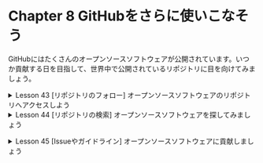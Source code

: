 # Chapter 8 GitHubをさらに使いこなそう

GitHubにはたくさんのオープンソースソフトウェアが公開されています。いつか貢献する日を目指して、世界中で公開されているリポジトリに目を向けてみましょう。

<details><summary>Lesson 43 [リポジトリのフォロー] オープンソースソフトウェアのリポジトリへアクセスしよう</summary>

GitHubは世界中の開発者が利用しており、多くのリポジトリを見たり開発に参加したりできます。ここからは世界中の開発者が公開しているリポジトリへアクセスして、オープンソースの世界の広がりを体感してみましょう。
- GitHubでは多くのリポジトリが公開されている
    
    GitHubは2021年12月時点で7300万人以上のユーザーがおり、世界中の開発者に利用されています( https://github.com/about )。開発者はGitHubを通じてさまざまなオープンソースソフトウェア(OSS)の開発に参加したり、設計やソースコートを確認したりできます。
    
    本書で学んでいる「Git」もOSSのうちの1つです。GitHubのGitのリポジトリへアクセスしてみてください。ここではGitのソースコードやこれまでのコミット、リリースバージョンなど、さまざまな情報を確認できます。「contributors」(貢献者)はmasterブランチにコミットが取り込まれた人数を示しており、1000人以上の開発者がGitの開発に貢献しているということがわかります。

- リポジトリをフォローしよう
    
    リポジトリの右上に[Watch][Star]のボタンがあります。[Watch]をクリックすると、そのリポジトリでプルリクエストがマージされた時など、リポジトリの更新情報がアクティビティー(活動)として通知されるようになります。
    
    アクティビティーはGitHubのトップページ([ https://github.com ]( https://github.com ))かNotificationsのページ([ https://github.com/notifications ]( https://github.com/notifications ))で確認できます。[Star]のボタンを押すとユーザーページの[Star]タブにリポジトリをリスト化できます。
    
    リポジトリについている「Star」の数はリポジトリの注目度の高さを示しており、例えばGitHubのトレンドリポジトリのランキング([ https://github.com/trending ]( https://github.com/trending ))は「Star」の数をもとに集計されています。
### 用語
- **OSS**：オープンソースソフトウェアのこと。OSS（オープンソースソフトウェア（Open Source Software））とは、ソースコードが公開されており、無償で誰でも自由に改変、再配布が可能なソフトウェアのことです。OSSは特定の企業でなく、有志によって組織されたコミュニティなどで開発されていることが多く、開発にはプログラマが参加しています。OSSは基本的に自由に使えるためソースコードを見て仕組みを学習することができ、一部を修正して改良したソフトウェアを開発することが出来ます。
- (GitHub上の)**contributors**：貢献者。masterブランチにコミットが取り込まれた人数を示している。
- (GitHub上の)**Releases**：これまでのリリースバージョンを確認できる。
- (GitHub上の)**Watch**：そのリポジトリでプルリクエストがマージされて時など、リポジトリの更新情報がアクティビティー(活動)として通知されるようになる。
- (GitHub上の)**Star**：Starの数はリポジトリの注目度の高さを示しており、GitHubのトレンドリポジトリのランキングはStarの数をもとに集計されている。</details>


<details><summary>Lesson 44 [リポジトリの検索] オープンソースソフトウェアを探してみましょう</summary>

OSSの探し方を紹介します。自分が普段使っているツールやプログラミング言語に関係があるリポジトリを探してみましょう。興味があるリポジトリを見つけたら、後からアクセスしやすいよう「Star」を付けていくことをオススメします。
- 検索ボックスを使ってリポジトリを探そう
    
    目的のOSSがあるなら、サイトの左上の検索ボックスでキーワードを検索できます。
    
    検索ボックスに「git」と入力してみましょう。「git」のキーワードに関連があるリポジトリの一覧が表示されます。
    
    前のLessonで紹介したGitのリポジトリが検索結果の一番上に表示されています。使っているツールやフレームワークのソースコードがGitHubで公開されていないか、調べてみましょう。

- 検索ボックスにキーワードを入力する
  ※「All GitHub」と表示されている結果をクリックすると、GitHub上の全てのリポジトリから検索できます。
- 人気のリポジトリを探そう
    
    検索ボックスでは、キーワードの他にも、「Star」がたくさん付いている注目度の高いリポジトリを探すこともできます。
    
    検索ボックスに「stars:>=10000」と入力してみると、「Star」が10000個以上ついているリポジトリが表示されます。
    
    「stars:>=10000 git」のようなキーワードを付けた検索や、「stars:>=10000 language:java」のように「language:」と付けて特定のプログラミング言語に絞った検索もできます。
    
    興味のあるキーワードやよく利用しているプログラミング言語と合わせて検索をかけてみましょう。他にも、リポジトリが作成された日付やフォークされた数など、多くの検索方法が提供されているので、ぜひ調べてみてください( [ https://help.github.com/articles/searching-for-repositories/ ]( https://help.github.com/articles/searching-for-repositories/ ) )。
- **ワンポイント** トレンドのリポジトリを見てみよう
    
    サイト上部の[Explore]というリンクを押してみましょう。ここでは、みなさんが興味を持ちそうなリポジトリやトレンドのリポジトリが紹介されています。「Trending repositories」は初期設定で1週間のトレンドが表示されていますが、プルダウンメニューで今日や1カ月間のトレンドに切り替えることもできます。
### 用語
プルダウンメニュー：コンピューターのアプリケーションソフトのメニューバーで、特定の位置をマウスでクリックすると、その機能に関連したメニューが垂れ下がるように表示されるコマンドの一覧表。 ドロップダウンメニュー。 プルダウンリスト。</details>


<details><summary>Lesson 45 [Issueやガイドライン] オープンソースソフトウェアに貢献しましょう</summary>

Chapter 5で学んだプルリクエストを作成したり、Issueという機能を利用したりすることで、OSSに貢献できます。このLessonでは、OSSへの貢献する方法の一部を紹介します。本書で学んできたことを活かして、OSSの世界に飛び込んでみましょう！
- Issueを利用してOSSに貢献しよう
    
    OSSのリポジトリを見つけたら、次はそのリポジトリに対して貢献していきましょう。OSSへの貢献というと、ソースコードの追加や修正を想像する方が多いのではないでしょうか。
    
    もちろんソースコードの追加や修正も大切ですが、ハードルが高い場合はドキュメントの追加や修正をしたり、問題を報告したりすることもOSSへの貢献になります。問題を報告するときは、Issue(イシュー)というGitHubの機能を利用しましょう。ソフトウェアのバグや問い合わせなどを1つのIssue上で開発者同士が議論することもできます。
- リポジトリのガイドラインを読もう
    
    リポジトリに貢献するときは、READMEやCONTRIBUTINGというファイルにガイドラインが書かれていることがあるので、このファイルを見つけたときはしっかりと目を通すようにしてください。
    
    尚、CONTRIBUTINGファイルがリポジトリにある場合は、Issueページでイメージのようにアナウンスされます。ガイドラインがなくても、ドキュメントや既に登録されているプルリクエストやIssueが英語で書かれていた場合は、同じように英語で書きましょう。
    
    また、Issueを登録する前には、同じようなIssueが既に登録されていないか確認しましょう。
    
    - CONTRIBUTINGファイルがあるとき
  
      ※ルールをしっかりと守り、みんなが気持ち良くOSSへ貢献できるように気を付けましょう。
